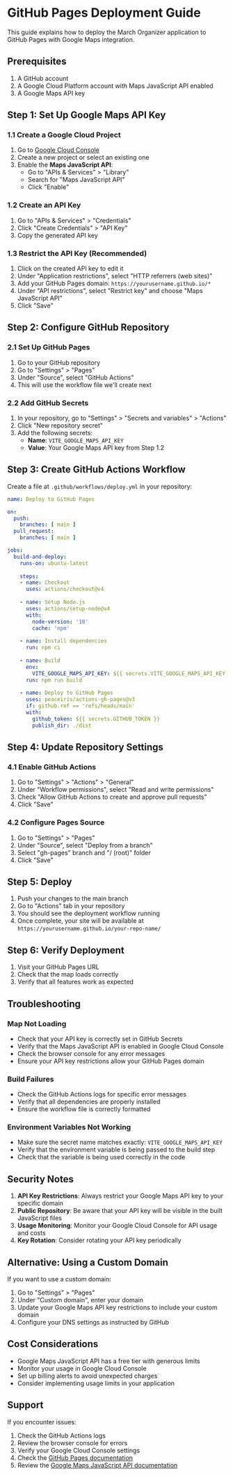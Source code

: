 # GitHub Pages Deployment Guide

This guide explains how to deploy the March Organizer application to GitHub Pages with Google Maps integration.

## Prerequisites

1. A GitHub account
2. A Google Cloud Platform account with Maps JavaScript API enabled
3. A Google Maps API key

## Step 1: Set Up Google Maps API Key

### 1.1 Create a Google Cloud Project
1. Go to [Google Cloud Console](https://console.cloud.google.com/)
2. Create a new project or select an existing one
3. Enable the **Maps JavaScript API**:
   - Go to "APIs & Services" > "Library"
   - Search for "Maps JavaScript API"
   - Click "Enable"

### 1.2 Create an API Key
1. Go to "APIs & Services" > "Credentials"
2. Click "Create Credentials" > "API Key"
3. Copy the generated API key

### 1.3 Restrict the API Key (Recommended)
1. Click on the created API key to edit it
2. Under "Application restrictions", select "HTTP referrers (web sites)"
3. Add your GitHub Pages domain: `https://yourusername.github.io/*`
4. Under "API restrictions", select "Restrict key" and choose "Maps JavaScript API"
5. Click "Save"

## Step 2: Configure GitHub Repository

### 2.1 Set Up GitHub Pages
1. Go to your GitHub repository
2. Go to "Settings" > "Pages"
3. Under "Source", select "GitHub Actions"
4. This will use the workflow file we'll create next

### 2.2 Add GitHub Secrets
1. In your repository, go to "Settings" > "Secrets and variables" > "Actions"
2. Click "New repository secret"
3. Add the following secrets:
   - **Name**: `VITE_GOOGLE_MAPS_API_KEY`
   - **Value**: Your Google Maps API key from Step 1.2

## Step 3: Create GitHub Actions Workflow

Create a file at `.github/workflows/deploy.yml` in your repository:

```yaml
name: Deploy to GitHub Pages

on:
  push:
    branches: [ main ]
  pull_request:
    branches: [ main ]

jobs:
  build-and-deploy:
    runs-on: ubuntu-latest
    
    steps:
    - name: Checkout
      uses: actions/checkout@v4
      
    - name: Setup Node.js
      uses: actions/setup-node@v4
      with:
        node-version: '18'
        cache: 'npm'
        
    - name: Install dependencies
      run: npm ci
      
    - name: Build
      env:
        VITE_GOOGLE_MAPS_API_KEY: ${{ secrets.VITE_GOOGLE_MAPS_API_KEY }}
      run: npm run build
      
    - name: Deploy to GitHub Pages
      uses: peaceiris/actions-gh-pages@v3
      if: github.ref == 'refs/heads/main'
      with:
        github_token: ${{ secrets.GITHUB_TOKEN }}
        publish_dir: ./dist
```

## Step 4: Update Repository Settings

### 4.1 Enable GitHub Actions
1. Go to "Settings" > "Actions" > "General"
2. Under "Workflow permissions", select "Read and write permissions"
3. Check "Allow GitHub Actions to create and approve pull requests"
4. Click "Save"

### 4.2 Configure Pages Source
1. Go to "Settings" > "Pages"
2. Under "Source", select "Deploy from a branch"
3. Select "gh-pages" branch and "/ (root)" folder
4. Click "Save"

## Step 5: Deploy

1. Push your changes to the main branch
2. Go to "Actions" tab in your repository
3. You should see the deployment workflow running
4. Once complete, your site will be available at `https://yourusername.github.io/your-repo-name/`

## Step 6: Verify Deployment

1. Visit your GitHub Pages URL
2. Check that the map loads correctly
3. Verify that all features work as expected

## Troubleshooting

### Map Not Loading
- Check that your API key is correctly set in GitHub Secrets
- Verify that the Maps JavaScript API is enabled in Google Cloud Console
- Check the browser console for any error messages
- Ensure your API key restrictions allow your GitHub Pages domain

### Build Failures
- Check the GitHub Actions logs for specific error messages
- Verify that all dependencies are properly installed
- Ensure the workflow file is correctly formatted

### Environment Variables Not Working
- Make sure the secret name matches exactly: `VITE_GOOGLE_MAPS_API_KEY`
- Verify that the environment variable is being passed to the build step
- Check that the variable is being used correctly in the code

## Security Notes

1. **API Key Restrictions**: Always restrict your Google Maps API key to your specific domain
2. **Public Repository**: Be aware that your API key will be visible in the built JavaScript files
3. **Usage Monitoring**: Monitor your Google Cloud Console for API usage and costs
4. **Key Rotation**: Consider rotating your API key periodically

## Alternative: Using a Custom Domain

If you want to use a custom domain:

1. Go to "Settings" > "Pages"
2. Under "Custom domain", enter your domain
3. Update your Google Maps API key restrictions to include your custom domain
4. Configure your DNS settings as instructed by GitHub

## Cost Considerations

- Google Maps JavaScript API has a free tier with generous limits
- Monitor your usage in Google Cloud Console
- Set up billing alerts to avoid unexpected charges
- Consider implementing usage limits in your application

## Support

If you encounter issues:
1. Check the GitHub Actions logs
2. Review the browser console for errors
3. Verify your Google Cloud Console settings
4. Check the [GitHub Pages documentation](https://docs.github.com/en/pages)
5. Review the [Google Maps JavaScript API documentation](https://developers.google.com/maps/documentation/javascript) 